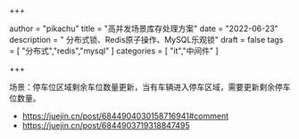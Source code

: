 +++

author = "pikachu"
title = "高并发场景库存处理方案"
date = "2022-06-23"
description = " 分布式锁、Redis原子操作、MySQL乐观锁"
draft = false
tags = [
    "分布式","redis","mysql"
]
categories = [
    "it","中间件"
]

+++



场景：停车位区域剩余车位数量更新，当有车辆进入停车区域，需要更新剩余停车位数量。

- https://juejin.cn/post/6844904030158716941#comment
- https://juejin.cn/post/6844903719318847495